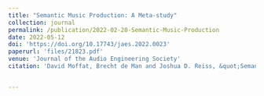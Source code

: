 ```yaml
---
title: "Semantic Music Production: A Meta-study"
collection: journal
permalink: /publication/2022-02-20-Semantic-Music-Production
date: 2022-05-12
doi: 'https://doi.org/10.17743/jaes.2022.0023'
paperurl: 'files/21823.pdf'
venue: 'Journal of the Audio Engineering Society'
citation: 'David Moffat, Brecht de Man and Joshua D. Reiss, &quot;Semantic Music Production: A Meta-study.&quot; Journal of the Audio Engineering Society, vol. 70, no. 7/8, pp. 548-564, July 2022'


---
```

